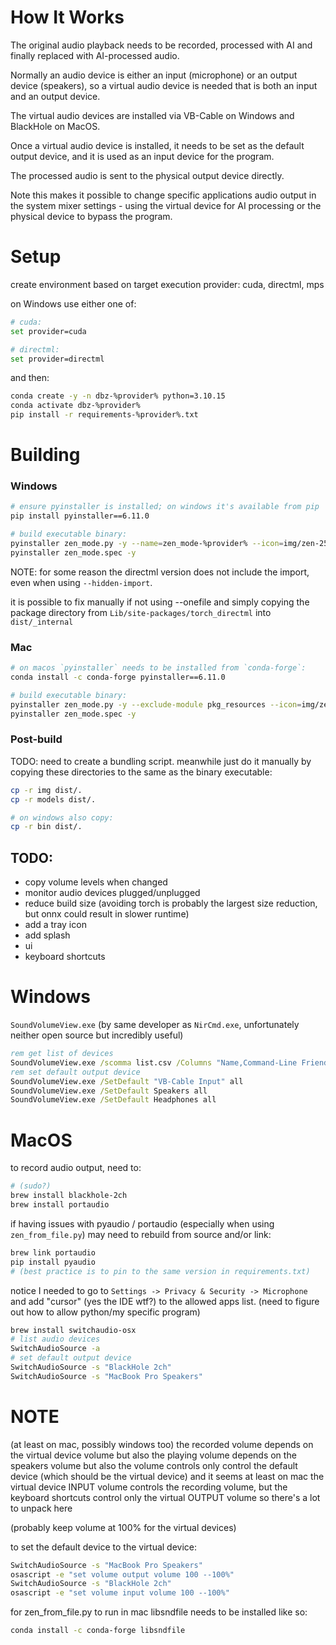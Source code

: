 # How It Works

The original audio playback needs to be recorded, processed with AI and finally replaced with AI-processed audio.

Normally an audio device is either an input (microphone) or an output device (speakers), so a virtual audio device is needed that is both an input and an output device.

The virtual audio devices are installed via VB-Cable on Windows and BlackHole on MacOS.

Once a virtual audio device is installed, it needs to be set as the default output device, and it is used as an input device for the program.

The processed audio is sent to the physical output device directly.

Note this makes it possible to change specific applications audio output in the system mixer settings - using the virtual device for AI processing or the physical device to bypass the program.

# Setup

create environment based on target execution provider: cuda, directml, mps

on Windows use either one of:
```sh
# cuda:
set provider=cuda

# directml:
set provider=directml
```

and then:

```sh
conda create -y -n dbz-%provider% python=3.10.15
conda activate dbz-%provider%
pip install -r requirements-%provider%.txt
```

# Building

### Windows

```sh
# ensure pyinstaller is installed; on windows it's available from pip
pip install pyinstaller==6.11.0

# build executable binary:
pyinstaller zen_mode.py -y --name=zen_mode-%provider% --icon=img/zen-256.ico --windowed --onefile
pyinstaller zen_mode.spec -y
```

NOTE: for some reason the directml version does not include the import, even when using `--hidden-import`.

it is possible to fix manually if not using --onefile and simply copying the package directory from `Lib/site-packages/torch_directml` into `dist/_internal`

### Mac

```sh
# on macos `pyinstaller` needs to be installed from `conda-forge`:
conda install -c conda-forge pyinstaller==6.11.0

# build executable binary:
pyinstaller zen_mode.py -y --exclude-module pkg_resources --icon=img/zen-256.ico --windowed --onefile
pyinstaller zen_mode.spec -y
```

### Post-build

TODO: need to create a bundling script.
meanwhile just do it manually by copying these directories to the same as the binary executable:

```sh
cp -r img dist/.
cp -r models dist/.

# on windows also copy:
cp -r bin dist/.
```

## TODO:

- copy volume levels when changed
- monitor audio devices plugged/unplugged
- reduce build size (avoiding torch is probably the largest size reduction, but onnx could result in slower runtime)
- add a tray icon
- add splash
- ui
- keyboard shortcuts

# Windows

`SoundVolumeView.exe` (by same developer as `NirCmd.exe`, unfortunately neither open source but incredibly useful)

```bat
rem get list of devices
SoundVolumeView.exe /scomma list.csv /Columns "Name,Command-Line Friendly ID"
rem set default output device
SoundVolumeView.exe /SetDefault "VB-Cable Input" all
SoundVolumeView.exe /SetDefault Speakers all
SoundVolumeView.exe /SetDefault Headphones all
```

# MacOS

to record audio output, need to:
```sh
# (sudo?)
brew install blackhole-2ch
brew install portaudio
```

if having issues with pyaudio / portaudio (especially when using `zen_from_file.py`) may need to rebuild from source and/or link:
```sh
brew link portaudio
pip install pyaudio
# (best practice is to pin to the same version in requirements.txt)
```

notice I needed to go to `Settings -> Privacy & Security -> Microphone` and add "cursor" (yes the IDE wtf?) to the allowed apps list.
(need to figure out how to allow python/my specific program)

```sh
brew install switchaudio-osx
# list audio devices
SwitchAudioSource -a
# set default output device
SwitchAudioSource -s "BlackHole 2ch"
SwitchAudioSource -s "MacBook Pro Speakers"
```


# NOTE

(at least on mac, possibly windows too)
the recorded volume depends on the virtual device volume
but also the playing volume depends on the speakers volume
but also the volume controls only control the default device (which should be the virtual device)
and it seems at least on mac the virtual device INPUT volume controls the recording volume, but the keyboard shortcuts control only the virtual OUTPUT volume
so there's a lot to unpack here

(probably keep volume at 100% for the virtual devices)

to set the default device to the virtual device:
```sh
SwitchAudioSource -s "MacBook Pro Speakers"
osascript -e "set volume output volume 100 --100%"
SwitchAudioSource -s "BlackHole 2ch"
osascript -e "set volume input volume 100 --100%"
```


for zen_from_file.py to run in mac libsndfile needs to be installed like so:
```sh
conda install -c conda-forge libsndfile
```
